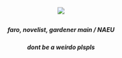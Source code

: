 # <p align="center"> ![](https://files.catbox.moe/0jgo97.jpg)

##### <p align="center"> faro, novelist, gardener main / NAEU
##### <p align="center"> dont be a weirdo plspls

